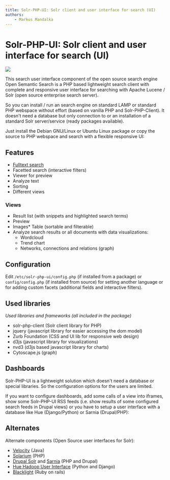 ```yaml
---
title: Solr-PHP-UI: Solr client and user interface for search (UI)  
authors:  
    - Markus Mandalka
---
```


# Solr-PHP-UI: Solr client and user interface for search (UI)

![](../screenshots/search.png)

This search user interface component of the open source search engine Open Semantic Search is a PHP based lightweight search client with complete and responsive user interface for searching with Apache Lucene / Solr (open source enterprise search server).

So you can install / run an search engine on standard LAMP or standard PHP webspace without effort (based on vanilla PHP and Solr-PHP-Client). It doesn't need a database but only connection to or an installation of a standard Solr server/service (ready packages available).

Just install the Debian GNU/Linux or Ubuntu Linux package or copy the source to PHP webspace and search with a flexible responsive UI:

## Features

* [Fulltext search](../doc/search)
* Facetted search (interactive filters)
* Viewer for preview
* Analyze text
* Sorting
* Different views

### Views

* Result list (with snippets and highlighted search terms)
* Preview
* Images* Table (sortable and filterable)
* Analyze search results or all documents with data visualizations:
	+ Wordcloud
	+ Trend chart
	+ Networks, connections and relations (graph)

## Configuration

Edit `/etc/solr-php-ui/config.php` (if installed from a package) or `config/config.php` (if installed from source) for setting another language or for adding custom facets (additional fields and interactive filters).

## Used libraries

*Used libraries and frameworks (all included in the package)*
* solr-php-client (Solr client library for PHP)
* jquery (javascript library for easier accessing the dom model)
* Zurb Foundation (CSS and UI lib for responsive web design)
* d3js (javascript library for visualizations)
* nvd3 (d3js based javascript library for charts)
* Cytoscape.js (graph)

## Dashboards

Solr-PHP-UI is a lightweight solution which doesn't need a database or special libraries. So the configuration options for the users are limited.

If you want to configure dashboards, add some calls of a view into iframes, show some Solr-PHP-UI RSS feeds (i.e. show results of some configured search feeds in Drupal views) or you have to setup a user interface with a database like Hue (Django/Python) or Sarnia (Drupal/PHP):

## Alternates

Alternate components (Open Source user interfaces for Solr):
* [Velocity](https://cwiki.apache.org/confluence/display/solr/Velocity+Search+UI) (Java)
* [Solarium](http://www.solarium-project.org/) (PHP)
* [Drupal Solr](https://drupal.org/project/apachesolr) and [Sarnia](https://drupal.org/project/sarnia) (PHP and Drupal)
* [Hue Hadoop User Interface](http://www.gethue.com/) (Python and Django)
* [Blacklight](http://projectblacklight.org/) (Ruby on rails)
